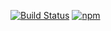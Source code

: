 [![Build Status](https://travis-ci.org/JafarSadik/graphics.svg?branch=master)](https://travis-ci.org/JafarSadik/graphics)
[![npm](https://img.shields.io/npm/v/canvas-sandbox.svg)](https://www.npmjs.com/package/canvas-sandbox) 

